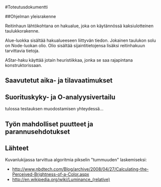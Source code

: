 #Toteutusdokumentti

##Ohjelman yleisrakenne

Reitinhaun lähtökohtana on hakualue, joka on käytännössä kaksiulotteinen taulukkorakenne.

Alue-luokka sisältää hakualueeseen liittyvän tiedon.
Jokainen taulukon solu on Node-luokan olio. Olio sisältää sijaintitietojensa lisäksi reitinhakuun tarvittavia tietoja.

AStar-haku käyttää jotain heuristiikkaa, jonka se saa rajapintana konstruktorissaan. 


## Saavutetut aika- ja tilavaatimukset
## Suorituskyky- ja O-analyysivertailu

tulossa testauksen muodostamisen yhteydessä...

## Työn mahdolliset puutteet ja parannusehdotukset

## Lähteet



Kuvanlukijassa tarvittua algoritmia pikselin "tummuuden" laskemiseksi:

* http://www.nbdtech.com/Blog/archive/2008/04/27/Calculating-the-Perceived-Brightness-of-a-Color.aspx
* http://en.wikipedia.org/wiki/Luminance_(relative)
